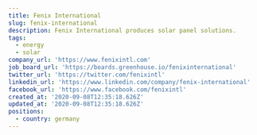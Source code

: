 ```yaml
---
title: Fenix International
slug: fenix-international
description: Fenix International produces solar panel solutions.
tags:
  - energy
  - solar
company_url: 'https://www.fenixintl.com'
job_board_url: 'https://boards.greenhouse.io/fenixinternational'
twitter_url: 'https://twitter.com/fenixintl'
linkedin_url: 'https://www.linkedin.com/company/fenix-international'
facebook_url: 'https://www.facebook.com/fenixintl'
created_at: '2020-09-08T12:35:18.626Z'
updated_at: '2020-09-08T12:35:18.626Z'
positions:
  - country: germany
---
```


